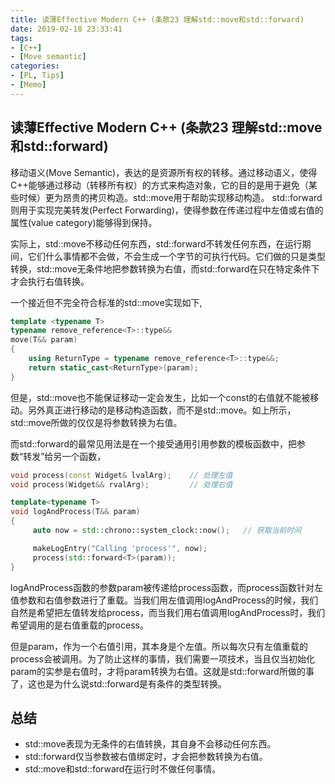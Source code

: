 ```yaml
---
title: 读薄Effective Modern C++ (条款23 理解std::move和std::forward)
date: 2019-02-18 23:33:41
tags:
- [C++]
- [Move semantic]
categories:
- [PL, Tips]
- [Memo]
---
```


## 读薄Effective Modern C++ (条款23 理解std::move和std::forward) 

移动语义(Move Semantic)，表达的是资源所有权的转移。通过移动语义，使得C++能够通过移动（转移所有权）的方式来构造对象，它的目的是用于避免（某些时候）更为昂贵的拷贝构造。std::move用于帮助实现移动构造。
std::forward则用于实现完美转发(Perfect Forwarding)，使得参数在传递过程中左值或右值的属性(value category)能够得到保持。

实际上，std::move不移动任何东西，std::forward不转发任何东西，在运行期间，它们什么事情都不会做，不会生成一个字节的可执行代码。它们做的只是类型转换，std::move无条件地把参数转换为右值，而std::forward在只在特定条件下才会执行右值转换。
<!-- more -->
一个接近但不完全符合标准的std::move实现如下,
```cpp
template <typename T>
typename remove_reference<T>::type&&
move(T&& param)
{
    using ReturnType = typename remove_reference<T>::type&&;
    return static_cast<ReturnType>(param);
}
```
但是，std::move也不能保证移动一定会发生，比如一个const的右值就不能被移动。另外真正进行移动的是移动构造函数，而不是std::move。如上所示，std::move所做的仅仅是将参数转换为右值。

而std::forward的最常见用法是在一个接受通用引用参数的模板函数中，把参数“转发”给另一个函数，

```cpp
void process(const Widget& lvalArg);    // 处理左值
void process(Widget&& rvalArg);         // 处理右值

template<typename T>
void logAndProcess(T&& param)
{
     auto now = std::chrono::system_clock::now();   // 获取当前时间

     makeLogEntry("Calling 'process'", now);
     process(std::forward<T>(param));
}
```

logAndProcess函数的参数param被传递给process函数，而process函数针对左值参数和右值参数进行了重载。当我们用左值调用logAndProcess的时候，我们自然是希望把左值转发给process，而当我们用右值调用logAndProcess时，我们希望调用的是右值重载的process。

但是param，作为一个右值引用，其本身是个左值。所以每次只有左值重载的process会被调用。为了防止这样的事情，我们需要一项技术，当且仅当初始化param的实参是右值时，才将param转换为右值。这就是std::forward所做的事了，这也是为什么说std::forward是有条件的类型转换。

## 总结
- std::move表现为无条件的右值转换，其自身不会移动任何东西。
- std::forward仅当参数被右值绑定时，才会把参数转换为右值。
- std::move和std::forward在运行时不做任何事情。
